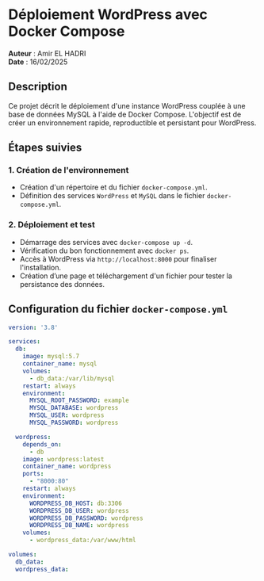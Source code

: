# Déploiement WordPress avec Docker Compose

**Auteur** : Amir EL HADRI  
**Date** : 16/02/2025

## Description
Ce projet décrit le déploiement d'une instance WordPress couplée à une base de données MySQL à l'aide de Docker Compose. L'objectif est de créer un environnement rapide, reproductible et persistant pour WordPress.

## Étapes suivies

### 1. Création de l'environnement
- Création d'un répertoire et du fichier `docker-compose.yml`.
- Définition des services `WordPress` et `MySQL` dans le fichier `docker-compose.yml`.

### 2. Déploiement et test
- Démarrage des services avec `docker-compose up -d`.
- Vérification du bon fonctionnement avec `docker ps`.
- Accès à WordPress via `http://localhost:8000` pour finaliser l'installation.
- Création d’une page et téléchargement d'un fichier pour tester la persistance des données.

## Configuration du fichier `docker-compose.yml`

```yaml
version: '3.8'

services:
  db:
    image: mysql:5.7
    container_name: mysql
    volumes:
      - db_data:/var/lib/mysql
    restart: always
    environment:
      MYSQL_ROOT_PASSWORD: example
      MYSQL_DATABASE: wordpress
      MYSQL_USER: wordpress
      MYSQL_PASSWORD: wordpress

  wordpress:
    depends_on:
      - db
    image: wordpress:latest
    container_name: wordpress
    ports:
      - "8000:80"
    restart: always
    environment:
      WORDPRESS_DB_HOST: db:3306
      WORDPRESS_DB_USER: wordpress
      WORDPRESS_DB_PASSWORD: wordpress
      WORDPRESS_DB_NAME: wordpress
    volumes:
      - wordpress_data:/var/www/html

volumes:
  db_data:
  wordpress_data:
